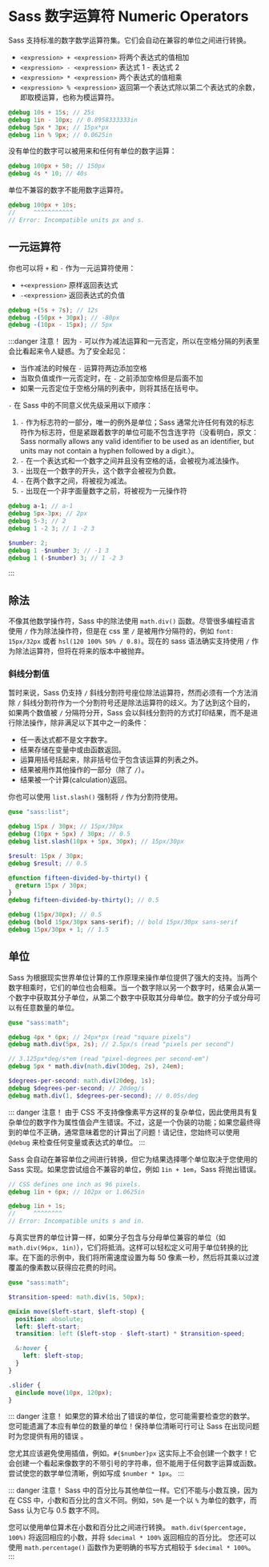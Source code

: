 # Sass 数字运算符 Numeric Operators

Sass 支持标准的数字数学运算符集。它们会自动在兼容的单位之间进行转换。

- `<expression> + <expression>` 将两个表达式的值相加
- `<expression> - <expression>` 表达式 1 - 表达式 2
- `<expression> * <expression>` 两个表达式的值相乘
- `<expression> % <expression>` 返回第一个表达式除以第二个表达式的余数，即取模运算，也称为模运算符。

```scss
@debug 10s + 15s; // 25s
@debug 1in - 10px; // 0.8958333333in
@debug 5px * 3px; // 15px*px
@debug 1in % 9px; // 0.0625in
```

没有单位的数字可以被用来和任何有单位的数字运算：

```scss
@debug 100px + 50; // 150px
@debug 4s * 10; // 40s
```

单位不兼容的数字不能用数字运算符。

```scss
@debug 100px + 10s;
//     ^^^^^^^^^^^
// Error: Incompatible units px and s.
```

## 一元运算符

你也可以将 `+` 和 `-` 作为一元运算符使用：

- `+<expression>` 原样返回表达式
- `-<expression>` 返回表达式的负值

```scss
@debug +(5s + 7s); // 12s
@debug -(50px + 30px); // -80px
@debug -(10px - 15px); // 5px
```

:::danger 注意！
因为 `-` 可以作为减法运算和一元否定，所以在空格分隔的列表里会比看起来令人疑惑。为了安全起见：

- 当作减法的时候在 `-` 运算符两边添加空格
- 当取负值或作一元否定时，在 `-` 之前添加空格但是后面不加
- 如果一元否定位于空格分隔的列表中，则将其括在括号中。

`-` 在 Sass 中的不同意义优先级采用以下顺序：

1. `-` 作为标志符的一部分，唯一的例外是单位；Sass 通常允许任何有效的标志符作为标志符，但是紧跟着数字的单位可能不包含连字符（没看明白，原文：Sass normally allows any valid identifier to be used as an identifier, but units may not contain a hyphen followed by a digit.）。
1. `-` 在一个表达式和一个数字之间并且没有空格的话，会被视为减法操作。
1. `-` 出现在一个数字的开头，这个数字会被视为负数。
1. `-` 在两个数字之间，将被视为减法。
1. `-` 出现在一个非字面量数字之前，将被视为一元操作符

```scss
@debug a-1; // a-1
@debug 5px-3px; // 2px
@debug 5-3; // 2
@debug 1 -2 3; // 1 -2 3

$number: 2;
@debug 1 -$number 3; // -1 3
@debug 1 (-$number) 3; // 1 -2 3
```

:::

## 除法

不像其他数学操作符，Sass 中的除法使用 `math.div()` 函数。尽管很多编程语言使用 `/` 作为除法操作符，但是在 css 里 `/` 是被用作分隔符的，例如 `font: 15px/32px` 或者 `hsl(120 100% 50% / 0.8)`。现在的 sass 语法确实支持使用 `/` 作为除法运算符，但将在将来的版本中被抛弃。

### 斜线分割值

暂时来说，Sass 仍支持 `/` 斜线分割符号座位除法运算符，然而必须有一个方法消除 `/` 斜线分割符作为一个分割符号还是除法运算符的歧义。为了达到这个目的，如果两个数值被 `/` 分隔符分开，Sass 会以斜线分割符的方式打印结果，而不是进行除法操作，除非满足以下其中之一的条件：

- 任一表达式都不是文字数字。
- 结果存储在变量中或由函数返回。
- 运算用括号括起来，除非括号位于包含该运算的列表之外。
- 结果被用作其他操作的一部分（除了 `/`）。
- 结果被一个计算(calculation)返回。

你也可以使用 `list.slash()` 强制将 `/` 作为分割符使用。

```scss
@use "sass:list";

@debug 15px / 30px; // 15px/30px
@debug (10px + 5px) / 30px; // 0.5
@debug list.slash(10px + 5px, 30px); // 15px/30px

$result: 15px / 30px;
@debug $result; // 0.5

@function fifteen-divided-by-thirty() {
  @return 15px / 30px;
}
@debug fifteen-divided-by-thirty(); // 0.5

@debug (15px/30px); // 0.5
@debug (bold 15px/30px sans-serif); // bold 15px/30px sans-serif
@debug 15px/30px + 1; // 1.5
```

## 单位

Sass 为根据现实世界单位计算的工作原理来操作单位提供了强大的支持。当两个数字相乘时，它们的单位也会相乘。当一个数字除以另一个数字时，结果会从第一个数字中获取其分子单位，从第二个数字中获取其分母单位。数字的分子或分母可以有任意数量的单位。

```scss
@use "sass:math";

@debug 4px * 6px; // 24px*px (read "square pixels")
@debug math.div(5px, 2s); // 2.5px/s (read "pixels per second")

// 3.125px*deg/s*em (read "pixel-degrees per second-em")
@debug 5px * math.div(math.div(30deg, 2s), 24em);

$degrees-per-second: math.div(20deg, 1s);
@debug $degrees-per-second; // 20deg/s
@debug math.div(1, $degrees-per-second); // 0.05s/deg
```

::: danger 注意！
由于 CSS 不支持像像素平方这样的复杂单位，因此使用具有复杂单位的数字作为属性值会产生错误。不过，这是一个伪装的功能；如果您最终得到的单位不正确，通常意味着您的计算出了问题！请记住，您始终可以使用 `@debug` 来检查任何变量或表达式的单位。
:::

Sass 会自动在兼容单位之间进行转换，但它为结果选择哪个单位取决于您使用的 Sass 实现。如果您尝试组合不兼容的单位，例如 `1in + 1em`，Sass 将抛出错误。

```scss
// CSS defines one inch as 96 pixels.
@debug 1in + 6px; // 102px or 1.0625in

@debug 1in + 1s;
//     ^^^^^^^^
// Error: Incompatible units s and in.
```

与真实世界的单位计算一样，如果分子包含与分母单位兼容的单位（如 `math.div(96px, 1in)`），它们将抵消。这样可以轻松定义可用于单位转换的比率。在下面的示例中，我们将所需速度设置为每 50 像素一秒，然后将其乘以过渡覆盖的像素数以获得应花费的时间。

```scss
@use "sass:math";

$transition-speed: math.div(1s, 50px);

@mixin move($left-start, $left-stop) {
  position: absolute;
  left: $left-start;
  transition: left ($left-stop - $left-start) * $transition-speed;

  &:hover {
    left: $left-stop;
  }
}

.slider {
  @include move(10px, 120px);
}
```

::: danger 注意！
如果您的算术给出了错误的单位，您可能需要检查您的数学。您可能遗漏了本应有单位的数量的单位！保持单位清晰可行可让 Sass 在出现问题时为您提供有用的错误 。

您尤其应该避免使用插值，例如。`#{$number}px` 这实际上不会创建一个数字！它会创建一个看起来像数字的不带引号的字符串，但不能用于任何数字运算或函数。尝试使您的数学单位清晰，例如写成 `$number * 1px`。
:::

::: danger 注意！
Sass 中的百分比与其他单位一样。它们不能与小数互换，因为在 CSS 中，小数和百分比的含义不同。例如，`50%` 是一个以 `%` 为单位的数字，而 Sass 认为它与 0.5 数字不同。

您可以使用单位算术在小数和百分比之间进行转换。 `math.div($percentage, 100%)` 将返回相应的小数，并将 `$decimal * 100%` 返回相应的百分比。 您还可以使用 `math.percentage()` 函数作为更明确的书写方式相较于 `$decimal * 100%`。
:::
